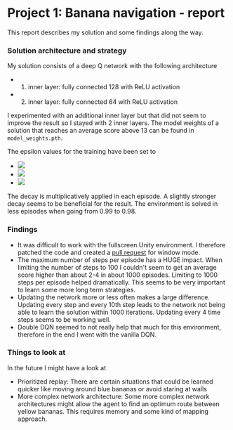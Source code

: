 # Project 1: Banana navigation - report

This report describes my solution and some findings along the way.

### Solution architecture and strategy

My solution consists of a deep Q network with the following architecture

- 1. inner layer: fully connected 128 with ReLU activation
- 2. inner layer: fully connected 64 with ReLU activation

I experimented with an additional inner layer but that did not seem to improve
the result so I stayed with 2 inner layers. The model weights of a solution that
reaches an average score above 13 can be found in `model_weights.pth`.

The epsilon values for the training have been set to

- <img src="https://render.githubusercontent.com/render/math?math=\epsilon_\text{start}=1.0">
- <img src="https://render.githubusercontent.com/render/math?math=\epsilon_\text{end}=0.01">
- <img src="https://render.githubusercontent.com/render/math?math=\epsilon_\text{decay}=0.98">

The decay is multiplicatively applied in each episode. A slightly stronger decay
seems to be beneficial for the result. The environment is solved in less
episodes when going from 0.99 to 0.98.

### Findings
- It was difficult to work with the fullscreen Unity environment. I therefore
  patched the code and created a [pull
  request](https://github.com/udacity/deep-reinforcement-learning/pull/52) for
  window mode.
- The maximum number of steps per episode has a HUGE impact. When limiting the
  number of steps to 100 I couldn't seem to get an average score higher than
  about 2-4 in about 1000 episodes. Limiting to 1000 steps per episode helped
  dramatically. This seems to be very important to learn some more long term
  strategies.
- Updating the network more or less often makes a large difference. Updating
  every step and every 10th step leads to the network not being able to learn
  the solution within 1000 iterations. Updating every 4 time steps seems to be
  working well.
- Double DQN seemed to not really help that much for this environment, therefore
  in the end I went with the vanilla DQN.

### Things to look at

In the future I might have a look at

- Prioritized replay: There are certain situations that could be learned quicker
  like moving around blue bananas or avoid staring at walls
- More complex network architecture: Some more complex network architectures
  might allow the agent to find an optimum route between yellow bananas. This
  requires memory and some kind of mapping approach.
